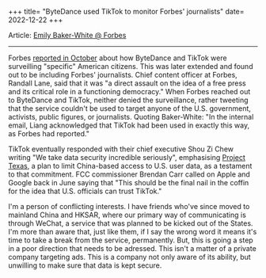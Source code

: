 +++
title= "ByteDance used TikTok to monitor Forbes' journalists"
date= 2022-12-22
+++

Article: [Emily Baker-White @ Forbes](https://www.forbes.com/sites/emilybaker-white/2022/12/22/tiktok-tracks-forbes-journalists-bytedance/)

---

Forbes [reported in October](https://www.forbes.com/sites/emilybaker-white/2022/10/20/tiktok-bytedance-surveillance-american-user-data/?sh=6138ebad6c2d) about how ByteDance and TikTok were surveilling "specific" American citizens. This was later extended and found out to be including Forbes' journalists. Chief content officer at Forbes, Randall Lane, said that it was "a direct assault on the idea of a free press and its critical role in a functioning democracy." When Forbes reached out to ByteDance and TikTok, neither denied the surveillance, rather tweeting that the service couldn't be used to target anyone of the U.S. government, activists, public figures, or journalists. Quoting Baker-White: "In the internal email, Liang acknowledged that TikTok had been used in exactly this way, as Forbes had reported."

TikTok eventually responded with their chief executive Shou Zi Chew writing "We take data security incredible seriously", emphasising [Project Texas](www.chinadaily.com.cn/a/202211/16/WS6374c81ea31049175432a1d8.html), a plan to limit China-based access to U.S. user data, as a testament to that commitment. FCC commissioner Brendan Carr called on Apple and Google back in June saying that "This should be the final nail in the coffin for the idea that U.S. officials can trust TikTok."

I'm a person of conflicting interests. I have friends who've since moved to mainland China and HKSAR, where our primary way of communicating is through WeChat, a service that was planned to be kicked out of the States. I'm more than aware that, just like them, if I say the wrong word it means it's time to take a break from the service, permanently. But, this is going a step in a poor direction that needs to be adressed. This isn't a matter of a private company targeting ads. This is a company not only aware of its ability, but unwilling to make sure that data is kept secure. 
